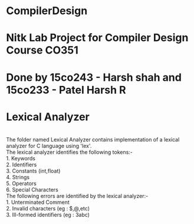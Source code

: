# CompilerDesign
# Nitk Lab Project for Compiler Design Course CO351
# Done by 15co243 - Harsh shah and 15co233 - Patel Harsh R

# Lexical Analyzer
<br>
The folder named Lexical Analyzer contains implementation of a lexical analyzer for C language using 'lex'.
<br>
The lexical analyzer identifies the following tokens:- 
<br>
1. Keywords
<br>
2. Identifiers
<br>
3. Constants (int,float)
<br>
4. Strings
<br>
5. Operators
<br>
6. Special Characters
<br>
The following errors are identified by the lexical analyzer:-
<br>
1. Unterminated Comment
<br>
2. Invalid characters (eg : $,@,etc)
<br>
3. Ill-formed identifiers (eg : 3abc)

